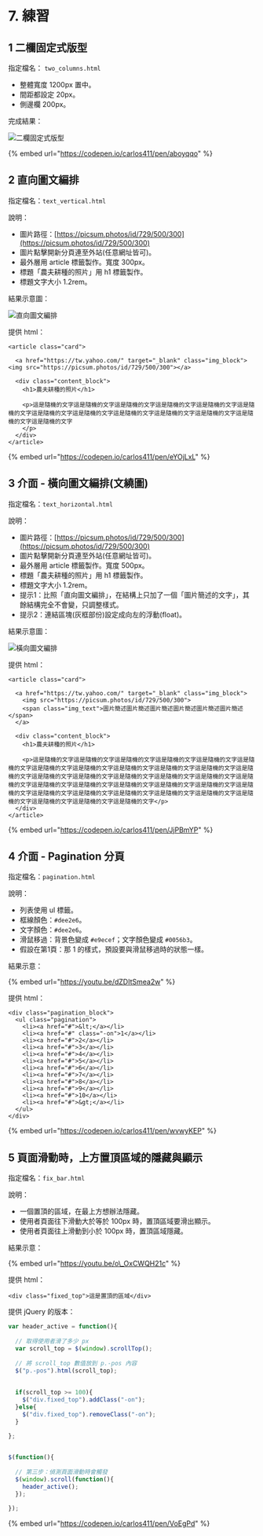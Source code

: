 # 7. 練習

## 1 二欄固定式版型

指定檔名： `two_columns.html` 

* 整體寬度 1200px 置中。
* 間距都設定 20px。
* 側邊欄 200px。

完成結果：

![&#x4E8C;&#x6B04;&#x56FA;&#x5B9A;&#x5F0F;&#x7248;&#x578B;](.gitbook/assets/er-lan-gu-ding-shi-ban-xing-jie-guo.png)

{% embed url="https://codepen.io/carlos411/pen/aboyqqo" %}



## 2 直向圖文編排

指定檔名：`text_vertical.html`

說明：

* 圖片路徑：[https://picsum.photos/id/729/500/300](https://picsum.photos/id/729/500/300)
* 圖片點擊開新分頁連至外站\(任意網址皆可\)。
* 最外層用 article 標籤製作。寬度 300px。
* 標題「農夫耕種的照片」用 h1 標籤製作。
* 標題文字大小 1.2rem。

結果示意圖：

![&#x76F4;&#x5411;&#x5716;&#x6587;&#x7DE8;&#x6392;](.gitbook/assets/general_text1.png)

提供 html：

```markup
<article class="card">
  
  <a href="https://tw.yahoo.com/" target="_blank" class="img_block"><img src="https://picsum.photos/id/729/500/300"></a>
  
  <div class="content_block">
    <h1>農夫耕種的照片</h1>

    <p>這是隨機的文字這是隨機的文字這是隨機的文字這是隨機的文字這是隨機的文字這是隨機的文字這是隨機的文字這是隨機的文字這是隨機的文字這是隨機的文字這是隨機的文字這是隨機的文字這是隨機的文字
    </p>
  </div>
</article>
```

{% embed url="https://codepen.io/carlos411/pen/eYOjLxL" %}



## 3 介面 - 橫向圖文編排\(文繞圖\)

指定檔名：`text_horizontal.html`

說明：

* 圖片路徑：[https://picsum.photos/id/729/500/300](https://picsum.photos/id/729/500/300)
* 圖片點擊開新分頁連至外站\(任意網址皆可\)。
* 最外層用 article 標籤製作。寬度 500px。
* 標題「農夫耕種的照片」用 h1 標籤製作。
* 標題文字大小 1.2rem。
* 提示1：比照「直向圖文編排」，在結構上只加了一個「圖片簡述的文字」，其餘結構完全不會變，只調整樣式。
* 提示2：連結區塊\(灰框部份\)設定成向左的浮動\(float\)。

結果示意圖：

![&#x6A6B;&#x5411;&#x5716;&#x6587;&#x7DE8;&#x6392;](.gitbook/assets/text_horizontal.png)

提供 html：

```markup
<article class="card">
  
  <a href="https://tw.yahoo.com/" target="_blank" class="img_block">
    <img src="https://picsum.photos/id/729/500/300">
    <span class="img_text">圖片簡述圖片簡述圖片簡述圖片簡述圖片簡述圖片簡述</span>
  </a>
  
  <div class="content_block">
    <h1>農夫耕種的照片</h1>

    <p>這是隨機的文字這是隨機的文字這是隨機的文字這是隨機的文字這是隨機的文字這是隨機的文字這是隨機的文字這是隨機的文字這是隨機的文字這是隨機的文字這是隨機的文字這是隨機的文字這是隨機的文字這是隨機的文字這是隨機的文字這是隨機的文字這是隨機的文字這是隨機的文字這是隨機的文字這是隨機的文字這是隨機的文字這是隨機的文字這是隨機的文字這是隨機的文字這是隨機的文字這是隨機的文字這是隨機的文字這是隨機的文字這是隨機的文字這是隨機的文字這是隨機的文字這是隨機的文字這是隨機的文字</p>
  </div>
</article>
```

{% embed url="https://codepen.io/carlos411/pen/JjPBmYP" %}



## 4 介面 - Pagination 分頁

指定檔名：`pagination.html`

說明：

* 列表使用 ul 標籤。
* 框線顏色：`#dee2e6`。
* 文字顏色：`#dee2e6`。
* 滑鼠移過：背景色變成 `#e9ecef`；文字顏色變成 `#0056b3`。
* 假設在第1頁：那 1 的樣式，預設要與滑鼠移過時的狀態一樣。

結果示意：

{% embed url="https://youtu.be/dZDItSmea2w" %}

提供 html：

```markup
<div class="pagination_block">
  <ul class="pagination">
    <li><a href="#">&lt;</a></li>
    <li><a href="#" class="-on">1</a></li>
    <li><a href="#">2</a></li>
    <li><a href="#">3</a></li>
    <li><a href="#">4</a></li>
    <li><a href="#">5</a></li>
    <li><a href="#">6</a></li>
    <li><a href="#">7</a></li>
    <li><a href="#">8</a></li>
    <li><a href="#">9</a></li>
    <li><a href="#">10</a></li>
    <li><a href="#">&gt;</a></li>
  </ul>
</div>
```

{% embed url="https://codepen.io/carlos411/pen/wvwyKEP" %}



## 5 頁面滑動時，上方置頂區域的隱藏與顯示

指定檔名：`fix_bar.html`

說明：

* 一個置頂的區域，在最上方想辦法隱藏。
* 使用者頁面往下滑動大於等於 100px 時，置頂區域要滑出顯示。
* 使用者頁面往上滑動到小於 100px 時，置頂區域隱藏。

結果示意：

{% embed url="https://youtu.be/o\_OxCWQH21c" %}

提供 html：

```markup
<div class="fixed_top">這是置頂的區域</div>
```

提供 jQuery 的版本：

```javascript
var header_active = function(){
  
  // 取得使用者滑了多少 px
  var scroll_top = $(window).scrollTop();
  
  // 將 scroll_top 數值放到 p.-pos 內容
  $("p.-pos").html(scroll_top);
  
  
  if(scroll_top >= 100){
    $("div.fixed_top").addClass("-on");
  }else{
    $("div.fixed_top").removeClass("-on");
  }
  
};


$(function(){
  
  // 第三步：偵測頁面滑動時會觸發
  $(window).scroll(function(){
    header_active();
  });
  
});
```

{% embed url="https://codepen.io/carlos411/pen/VoEgPd" %}




